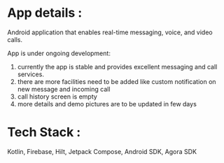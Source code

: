 # App details :
Android application that enables real-time messaging, voice, and video calls.

App is under ongoing development:

1. currently the app is stable and provides excellent messaging and call services.
2. there are more facilities need to be added like custom notification on new message and incoming call
3. call history screen is empty
4. more details and demo pictures are to be updated in few days

# Tech Stack : 
Kotlin, Firebase, Hilt, Jetpack Compose, Android SDK, Agora SDK

